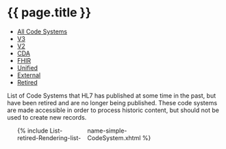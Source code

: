 # {{ page.title }}

<ul class="nav nav-tabs">
  <li><a href="codesystems.html">All Code Systems</a></li>
  <li><a href="codesystems-v3.html">V3</a></li>
  <li><a href="codesystems-v2.html">V2</a></li>
  <li><a href="codesystems-cda.html">CDA</a></li>
  <li><a href="codesystems-fhir.html">FHIR</a></li>
  <li><a href="codesystems-unified.html">Unified</a></li>
    <li><a href="codesystems-external.html">External</a></li>
  <li class="active"><a href="#">Retired</a></li>

</ul>

List of Code Systems that HL7 has published at some time in the past, but have been retired and are no longer being published.   These code systems are made accessible in order to process historic content, but should not be used to create new records.

<ul style="-moz-column-count: 3; -moz-column-gap: 10px; -webkit-column-count: 3; -webkit-column-gap: 10px; column-count: 3; column-gap: 10px">
{% include List-retired-Rendering-list-name-simple-CodeSystem.xhtml %}
</ul>
